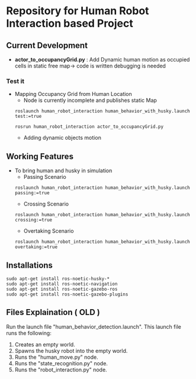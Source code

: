 # Repository for Human Robot Interaction based Project

## Current Development
- **actor_to_occupancyGrid.py** : Add Dynamic human motion as occupied cells in static free map-> code is written debugging is needed
### Test it
-   Mapping Occupancy Grid from Human Location
    - Node is currently incomplete and publishes static Map
    ```
    roslaunch human_robot_interaction human_behavior_with_husky.launch test:=true

    ```
    ```
    rosrun human_robot_interaction actor_to_occupancyGrid.py
    ```
    - Adding dynamic objects motion


## Working Features
- To bring human and husky in simulation
    - Passing Scenario
    ```
    roslaunch human_robot_interaction human_behavior_with_husky.launch passing:=true

    ```
    - Crossing Scenario
    ```
    roslaunch human_robot_interaction human_behavior_with_husky.launch crossing:=true

    ```
    - Overtaking Scenario
    ```
    roslaunch human_robot_interaction human_behavior_with_husky.launch overtaking:=true

    ```


## Installations
```
sudo apt-get install ros-noetic-husky-*
sudo apt-get install ros-noetic-navigation
sudo apt-get install ros-noetic-gazebo-ros
sudo apt-get install ros-noetic-gazebo-plugins
```

## Files Explaination ( OLD )

Run the launch file "human_behavior_detection.launch". This launch file runs the following:

1. Creates an empty world.
2. Spawns the husky robot into the empty world.
3. Runs the "human_move.py" node.
4. Runs the "state_recognition.py" node.
5. Runs the "robot_interaction.py" node.


